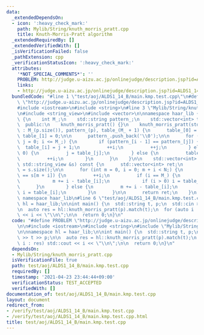 ```yaml
---
data:
  _extendedDependsOn:
  - icon: ':heavy_check_mark:'
    path: Mylib/String/knuth_morris_pratt.cpp
    title: Knuth-Morris-Pratt algorithm
  _extendedRequiredBy: []
  _extendedVerifiedWith: []
  _isVerificationFailed: false
  _pathExtension: cpp
  _verificationStatusIcon: ':heavy_check_mark:'
  attributes:
    '*NOT_SPECIAL_COMMENTS*': ''
    PROBLEM: http://judge.u-aizu.ac.jp/onlinejudge/description.jsp?id=ALDS1_14_B
    links:
    - http://judge.u-aizu.ac.jp/onlinejudge/description.jsp?id=ALDS1_14_B
  bundledCode: "#line 1 \"test/aoj/ALDS1_14_B/main.kmp.test.cpp\"\n#define PROBLEM\
    \ \"http://judge.u-aizu.ac.jp/onlinejudge/description.jsp?id=ALDS1_14_B\"\n\n\
    #include <iostream>\n#include <string>\n#line 3 \"Mylib/String/knuth_morris_pratt.cpp\"\
    \n#include <string_view>\n#include <vector>\n\nnamespace haar_lib {\n  class knuth_morris_pratt\
    \ {\n    int M_;\n    std::string pattern_;\n    std::vector<int> table_;\n\n\
    \  public:\n    knuth_morris_pratt() {}\n    knuth_morris_pratt(std::string p)\
    \ : M_(p.size()), pattern_(p), table_(M_ + 1) {\n      table_[0] = -1;\n     \
    \ table_[1] = 0;\n\n      pattern_.push_back('\\0');\n\n      for (int i = 2,\
    \ j = 0; i <= M_;) {\n        if (pattern_[i - 1] == pattern_[j]) {\n        \
    \  table_[i] = j + 1;\n          ++i;\n          ++j;\n        } else if (j >\
    \ 0) {\n          j = table_[j];\n        } else {\n          table_[i] = 0;\n\
    \          ++i;\n        }\n      }\n    }\n\n    std::vector<int> match(const\
    \ std::string_view &s) const {\n      std::vector<int> ret;\n      const int N\
    \ = s.size();\n\n      for (int m = 0, i = 0; m + i < N;) {\n        if (pattern_[i]\
    \ == s[m + i]) {\n          ++i;\n          if (i == M_) {\n            ret.push_back(m);\n\
    \            m += i - table_[i];\n            if (i > 0) i = table_[i];\n    \
    \      }\n        } else {\n          m += i - table_[i];\n          if (i > 0)\
    \ i = table_[i];\n        }\n      }\n\n      return ret;\n    }\n  };\n}  //\
    \ namespace haar_lib\n#line 6 \"test/aoj/ALDS1_14_B/main.kmp.test.cpp\"\n\nnamespace\
    \ hl = haar_lib;\n\nint main() {\n  std::string t, p;\n  std::cin >> t >> p;\n\
    \n  auto res = hl::knuth_morris_pratt(p).match(t);\n  for (auto i : res) std::cout\
    \ << i << \"\\n\";\n\n  return 0;\n}\n"
  code: "#define PROBLEM \"http://judge.u-aizu.ac.jp/onlinejudge/description.jsp?id=ALDS1_14_B\"\
    \n\n#include <iostream>\n#include <string>\n#include \"Mylib/String/knuth_morris_pratt.cpp\"\
    \n\nnamespace hl = haar_lib;\n\nint main() {\n  std::string t, p;\n  std::cin\
    \ >> t >> p;\n\n  auto res = hl::knuth_morris_pratt(p).match(t);\n  for (auto\
    \ i : res) std::cout << i << \"\\n\";\n\n  return 0;\n}\n"
  dependsOn:
  - Mylib/String/knuth_morris_pratt.cpp
  isVerificationFile: true
  path: test/aoj/ALDS1_14_B/main.kmp.test.cpp
  requiredBy: []
  timestamp: '2021-04-23 23:44:44+09:00'
  verificationStatus: TEST_ACCEPTED
  verifiedWith: []
documentation_of: test/aoj/ALDS1_14_B/main.kmp.test.cpp
layout: document
redirect_from:
- /verify/test/aoj/ALDS1_14_B/main.kmp.test.cpp
- /verify/test/aoj/ALDS1_14_B/main.kmp.test.cpp.html
title: test/aoj/ALDS1_14_B/main.kmp.test.cpp
---
```

